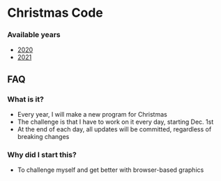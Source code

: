 # Christmas Code

### Available years
- [2020](https://thatguyjs.github.io/Christmas-Code/2020/)
- [2021](https://thatguyjs.github.io/Christmas-Code/2021/)


## FAQ

### What is it?
 - Every year, I will make a new program for Christmas
 - The challenge is that I have to work on it every day, starting Dec. 1st
 - At the end of each day, all updates will be committed, regardless of breaking changes

### Why did I start this?
 - To challenge myself and get better with browser-based graphics
